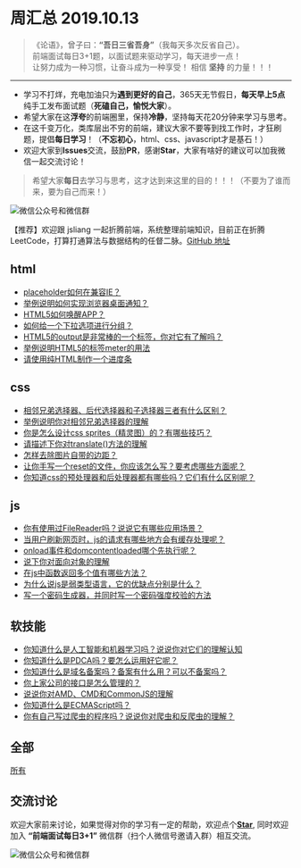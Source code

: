 # 周汇总 2019.10.13

> 《论语》，曾子曰：**“吾日三省吾身”**（我每天多次反省自己）。  
> 前端面试每日3+1题，以面试题来驱动学习，每天进步一点！  
> 让努力成为一种习惯，让奋斗成为一种享受！
> 相信 **坚持** 的力量！！！

---
- 学习不打烊，充电加油只为**遇到更好的自己**，365天无节假日，**每天早上5点**纯手工发布面试题（**死磕自己，愉悦大家**）。
- 希望大家在这**浮夸**的前端圈里，保持**冷静**，坚持每天花20分钟来学习与思考。
- 在这千变万化，类库层出不穷的前端，建议大家不要等到找工作时，才狂刷题，提倡**每日学习**！（**不忘初心**，html、css、javascript才是基石！）
- 欢迎大家到**Issues**交流，鼓励**PR**，感谢**Star**，大家有啥好的建议可以加我微信一起交流讨论！
> 希望大家**每日**去学习与思考，这才达到来这里的目的！！！（不要为了谁而来，要为自己而来！）

![微信公众号和微信群](https://github.com/haizlin/fe-interview/raw/master/resource/images/qrcode.jpg)

【推荐】欢迎跟 jsliang 一起折腾前端，系统整理前端知识，目前正在折腾 LeetCode，打算打通算法与数据结构的任督二脉。[GitHub 地址](https://github.com/LiangJunrong/document-library)

## html
- [placeholder如何在兼容IE？](https://github.com/haizlin/fe-interview/issues/1408)
- [举例说明如何实现浏览器桌面通知？](https://github.com/haizlin/fe-interview/issues/1403)
- [HTML5如何唤醒APP？](https://github.com/haizlin/fe-interview/issues/1383)
- [如何给一个下拉选项进行分组？](https://github.com/haizlin/fe-interview/issues/1379)
- [HTML5的output是非常棒的一个标签，你对它有了解吗？](https://github.com/haizlin/fe-interview/issues/1375)
- [举例说明HTML5的标签meter的用法](https://github.com/haizlin/fe-interview/issues/1371)
- [请使用纯HTML制作一个进度条](https://github.com/haizlin/fe-interview/issues/1367)

## css
- [相邻兄弟选择器、后代选择器和子选择器三者有什么区别？](https://github.com/haizlin/fe-interview/issues/1409)
- [举例说明你对相邻兄弟选择器的理解](https://github.com/haizlin/fe-interview/issues/1404)
- [你是怎么设计css sprites（精灵图）的？有哪些技巧？](https://github.com/haizlin/fe-interview/issues/1384)
- [请描述下你对translate()方法的理解](https://github.com/haizlin/fe-interview/issues/1380)
- [怎样去除图片自带的边距？](https://github.com/haizlin/fe-interview/issues/1376)
- [让你手写一个reset的文件，你应该怎么写？要考虑哪些方面呢？](https://github.com/haizlin/fe-interview/issues/1372)
- [你知道css的预处理器和后处理器都有哪些吗？它们有什么区别呢？](https://github.com/haizlin/fe-interview/issues/1368)

## js
- [你有使用过FileReader吗？说说它有哪些应用场景？](https://github.com/haizlin/fe-interview/issues/1410)
- [当用户刷新网页时，js的请求有哪些地方会有缓存处理呢？](https://github.com/haizlin/fe-interview/issues/1405)
- [onload事件和domcontentloaded哪个先执行呢？](https://github.com/haizlin/fe-interview/issues/1385)
- [说下你对面向对象的理解](https://github.com/haizlin/fe-interview/issues/1381)
- [在js中函数返回多个值有哪些方法？](https://github.com/haizlin/fe-interview/issues/1377)
- [为什么说js是弱类型语言，它的优缺点分别是什么？](https://github.com/haizlin/fe-interview/issues/1373)
- [写一个密码生成器，并同时写一个密码强度校验的方法](https://github.com/haizlin/fe-interview/issues/1369)

## 软技能
- [你知道什么是人工智能和机器学习吗？说说你对它们的理解认知](https://github.com/haizlin/fe-interview/issues/1411)
- [你知道什么是PDCA吗？要怎么运用好它呢？](https://github.com/haizlin/fe-interview/issues/1406)
- [你知道什么是域名备案吗？备案有什么用？可以不备案吗？](https://github.com/haizlin/fe-interview/issues/1386)
- [你上家公司的接口是怎么管理的？](https://github.com/haizlin/fe-interview/issues/1382)
- [说说你对AMD、CMD和CommonJS的理解](https://github.com/haizlin/fe-interview/issues/1378)
- [你知道什么是ECMAScript吗？](https://github.com/haizlin/fe-interview/issues/1374)
- [你有自己写过爬虫的程序吗？说说你对爬虫和反爬虫的理解？](https://github.com/haizlin/fe-interview/issues/1370)

## 全部
[所有](https://github.com/haizlin/fe-interview/blob/master/category/week.md)

## 交流讨论
欢迎大家前来讨论，如果觉得对你的学习有一定的帮助，欢迎点个[**Star**](https://github.com/haizlin/fe-interview), 同时欢迎加入 **“前端面试每日3+1”** 微信群（扫个人微信号邀请入群）相互交流。

![微信公众号和微信群](https://github.com/haizlin/fe-interview/raw/master/resource/images/qrcode.jpg)